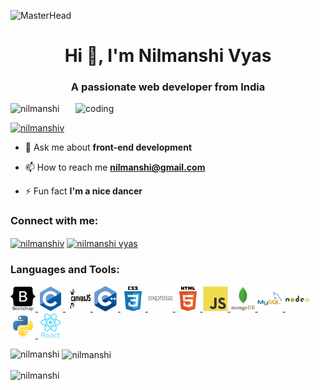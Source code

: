 ![MasterHead](https://www.techdigitalworld.com/images/new/Web-Development-Company.png)
<h1 align="center">Hi 👋, I'm Nilmanshi Vyas</h1>
<h3 align="center">A passionate web developer from India</h3>
<img align="right" alt="coding" width="400" src="https://media.tenor.com/8tr_CU6730MAAAAC/web-dev-website-development.gif">

<p align="left"> <img src="https://komarev.com/ghpvc/?username=nilmanshi&label=Profile%20views&color=0e75b6&style=flat" alt="nilmanshi" /> </p>

<p align="left"> <a href="https://twitter.com/nilmanshiv" target="blank"><img src="https://img.shields.io/twitter/follow/nilmanshiv?logo=twitter&style=for-the-badge" alt="nilmanshiv" /></a> </p>

- 💬 Ask me about **front-end development**

- 📫 How to reach me **nilmanshi@gmail.com**

- ⚡ Fun fact **I'm a nice dancer**

<h3 align="left">Connect with me:</h3>
<p align="left">
<a href="https://twitter.com/nilmanshiv" target="blank"><img align="center" src="https://raw.githubusercontent.com/rahuldkjain/github-profile-readme-generator/master/src/images/icons/Social/twitter.svg" alt="nilmanshiv" height="30" width="40" /></a>
<a href="https://linkedin.com/in/nilmanshi vyas" target="blank"><img align="center" src="https://raw.githubusercontent.com/rahuldkjain/github-profile-readme-generator/master/src/images/icons/Social/linked-in-alt.svg" alt="nilmanshi vyas" height="30" width="40" /></a>
</p>

<h3 align="left">Languages and Tools:</h3>
<p align="left"> <a href="https://getbootstrap.com" target="_blank" rel="noreferrer"> <img src="https://raw.githubusercontent.com/devicons/devicon/master/icons/bootstrap/bootstrap-plain-wordmark.svg" alt="bootstrap" width="40" height="40"/> </a> <a href="https://www.cprogramming.com/" target="_blank" rel="noreferrer"> <img src="https://raw.githubusercontent.com/devicons/devicon/master/icons/c/c-original.svg" alt="c" width="40" height="40"/> </a> <a href="https://canvasjs.com" target="_blank" rel="noreferrer"> <img src="https://raw.githubusercontent.com/Hardik0307/Hardik0307/master/assets/canvasjs-charts.svg" alt="canvasjs" width="40" height="40"/> </a> <a href="https://www.w3schools.com/cpp/" target="_blank" rel="noreferrer"> <img src="https://raw.githubusercontent.com/devicons/devicon/master/icons/cplusplus/cplusplus-original.svg" alt="cplusplus" width="40" height="40"/> </a> <a href="https://www.w3schools.com/css/" target="_blank" rel="noreferrer"> <img src="https://raw.githubusercontent.com/devicons/devicon/master/icons/css3/css3-original-wordmark.svg" alt="css3" width="40" height="40"/> </a> <a href="https://expressjs.com" target="_blank" rel="noreferrer"> <img src="https://raw.githubusercontent.com/devicons/devicon/master/icons/express/express-original-wordmark.svg" alt="express" width="40" height="40"/> </a> <a href="https://www.w3.org/html/" target="_blank" rel="noreferrer"> <img src="https://raw.githubusercontent.com/devicons/devicon/master/icons/html5/html5-original-wordmark.svg" alt="html5" width="40" height="40"/> </a> <a href="https://developer.mozilla.org/en-US/docs/Web/JavaScript" target="_blank" rel="noreferrer"> <img src="https://raw.githubusercontent.com/devicons/devicon/master/icons/javascript/javascript-original.svg" alt="javascript" width="40" height="40"/> </a> <a href="https://www.mongodb.com/" target="_blank" rel="noreferrer"> <img src="https://raw.githubusercontent.com/devicons/devicon/master/icons/mongodb/mongodb-original-wordmark.svg" alt="mongodb" width="40" height="40"/> </a> <a href="https://www.mysql.com/" target="_blank" rel="noreferrer"> <img src="https://raw.githubusercontent.com/devicons/devicon/master/icons/mysql/mysql-original-wordmark.svg" alt="mysql" width="40" height="40"/> </a> <a href="https://nodejs.org" target="_blank" rel="noreferrer"> <img src="https://raw.githubusercontent.com/devicons/devicon/master/icons/nodejs/nodejs-original-wordmark.svg" alt="nodejs" width="40" height="40"/> </a> <a href="https://www.python.org" target="_blank" rel="noreferrer"> <img src="https://raw.githubusercontent.com/devicons/devicon/master/icons/python/python-original.svg" alt="python" width="40" height="40"/> </a> <a href="https://reactjs.org/" target="_blank" rel="noreferrer"> <img src="https://raw.githubusercontent.com/devicons/devicon/master/icons/react/react-original-wordmark.svg" alt="react" width="40" height="40"/> </a> </p>

<p><img align="left" src="https://github-readme-stats.vercel.app/api/top-langs?username=nilmanshi&show_icons=true&locale=en&layout=compact" alt="nilmanshi" /></p>

<p>&nbsp;<img align="center" src="https://github-readme-stats.vercel.app/api?username=nilmanshi&show_icons=true&locale=en" alt="nilmanshi" /></p>

<p><img align="center" src="https://github-readme-streak-stats.herokuapp.com/?user=nilmanshi&" alt="nilmanshi" /></p>
